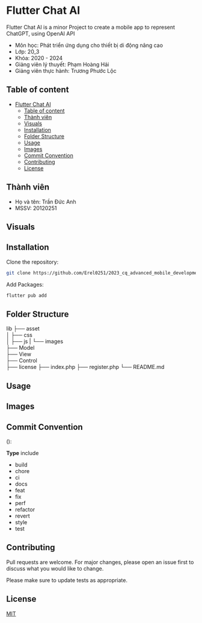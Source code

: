 # Flutter Chat AI

Flutter Chat AI is a minor Project to create a mobile app to represent ChatGPT, using OpenAI API

* Môn học: Phát triển ứng dụng cho thiết bị di động nâng cao
* Lớp: 20_3
* Khóa: 2020 - 2024
* Giảng viên lý thuyết: Phạm Hoàng Hải
* Giảng viên thực hành: Trương Phước Lộc

## Table of content

- [Flutter Chat AI](#flutter-chat-ai)
  - [Table of content](#table-of-content)
  - [Thành viên](#thành-viên)
  - [Visuals](#visuals)
  - [Installation](#installation)
  - [Folder Structure](#folder-structure)
  - [Usage](#usage)
  - [Images](#images)
  - [Commit Convention](#commit-convention)
  - [Contributing](#contributing)
  - [License](#license)

<!-- MEMBER -->
## Thành viên

* Họ và tên: Trần Đức Anh
* MSSV: 20120251


## Visuals

## Installation

Clone the repository:

```bash
git clone https://github.com/Erel0251/2023_cq_advanced_mobile_development.git
```

Add Packages:

```bash
flutter pub add
```

<!-- FOLDER STRUCTURE -->
## Folder Structure

lib
    ├── asset                   
    │   ├── css                 
    │   ├── js
    |   └── images              
    ├── Model                   
    ├── View                    
    ├── Control                 
    ├── license
    ├── index.php
    ├── register.php
    └── README.md               

## Usage

## Images

## Commit Convention

<Type> (<Subject>): <Description>

**Type** include

* build
* chore
* ci
* docs
* feat
* fix
* perf
* refactor
* revert
* style
* test

## Contributing

Pull requests are welcome. For major changes, please open an issue first
to discuss what you would like to change.

Please make sure to update tests as appropriate.

## License

[MIT](https://choosealicense.com/licenses/mit/)